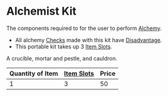 # Alchemist Kit

The components required to for the user to perform [Alchemy](../../../../Magic/Alchemy/Alchemy.md). 
- All alchemy [Checks](../../../../../Game%20Procedures/Check.md) made with this kit have [Disadvantage](../../../../../Game%20Procedures/Dice%20Rolls/Disadvantage.md). 
- This portable kit takes up 3 [Item Slots](../../../../../Player%20Characters/Derived%20Statistics/Item%20Slots.md).

A crucible, mortar and pestle, and cauldron.

| Quantity of Item | [Item Slots](../../../../../Player%20Characters/Derived%20Statistics/Item%20Slots.md) | Price |
| ---------------- | ------------------------------------------------------------------------------------- | ----- |
| 1                | 3                                                                                     | 50    |
